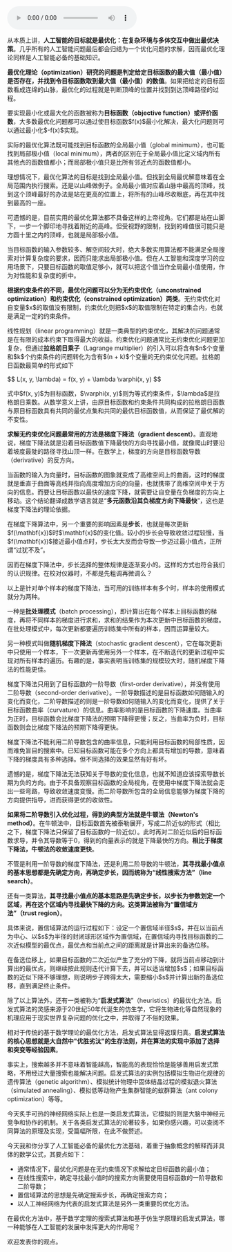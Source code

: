 <audio title="04 数学基础 _ 不畏浮云遮望眼：最优化方法" src="https://static001.geekbang.org/resource/audio/f4/4b/f4f55aaf61bc9649cf195a297244324b.mp3" controls="controls"></audio> 
<p>从本质上讲，<strong>人工智能的目标就是最优化：在复杂环境与多体交互中做出最优决策</strong>。几乎所有的人工智能问题最后都会归结为一个优化问题的求解，因而最优化理论同样是人工智能必备的基础知识。</p>
<p><strong>最优化理论（optimization）研究的问题是判定给定目标函数的最大值（最小值）是否存在，并找到令目标函数取到最大值（最小值）的数值</strong>。如果把给定的目标函数看成连绵的山脉，最优化的过程就是判断顶峰的位置并找到到达顶峰路径的过程。</p>
<p>要实现最小化或最大化的函数被称为<strong>目标函数（objective function）或评价函数</strong>，大多数最优化问题都可以通过使目标函数$f(x)$最小化解决，最大化问题则可以通过最小化$-f(x)$实现。</p>
<p>实际的最优化算法既可能找到目标函数的全局最小值（global minimum），也可能找到局部极小值（local minimum），两者的区别在于全局最小值比定义域内所有其他点的函数值都小；而局部极小值只是比所有邻近点的函数值都小。</p>
<p>理想情况下，最优化算法的目标是找到全局最小值。但找到全局最优解意味着在全局范围内执行搜索。还是以山峰做例子。全局最小值对应着山脉中最高的顶峰，找到这个顶峰最好的办法是站在更高的位置上，将所有的山峰尽收眼底，再在其中找到最高的一座。</p>
<p>可遗憾的是，目前实用的最优化算法都不具备这样的上帝视角。它们都是站在山脚下，一步一个脚印地寻找着附近的高峰。但受视野的限制，找到的峰值很可能只是方圆十里之内的顶峰，也就是局部极小值。</p>
<p>当目标函数的输入参数较多、解空间较大时，绝大多数实用算法都不能满足全局搜索对计算复杂度的要求，因而只能求出局部极小值。但在人工智能和深度学习的应用场景下，只要目标函数的取值足够小，就可以把这个值当作全局最小值使用，作为对性能和复杂度的折中。</p>
<!-- [[[read_end]]] -->
<p><strong>根据约束条件的不同，最优化问题可以分为无约束优化（unconstrained optimization）和约束优化（constrained optimization）两类</strong>。无约束优化对自变量$x$的取值没有限制，约束优化则把$x$的取值限制在特定的集合内，也就是满足一定的约束条件。</p>
<p>线性规划（linear programming）就是一类典型的约束优化，其解决的问题通常是在有限的成本约束下取得最大的收益。约束优化问题通常比无约束优化问题更加复杂，但通过<strong>拉格朗日乘子</strong>（Lagrange multiplier）的引入可以将含有$n$个变量和$k$个约束条件的问题转化为含有$(n + k)$个变量的无约束优化问题。拉格朗日函数最简单的形式如下</p>
<p>$$  L(x, y, \lambda) = f(x, y) + \lambda \varphi(x, y) $$</p>
<p>式中$f(x, y)$为目标函数，$\varphi(x, y)$则为等式约束条件，$\lambda$是拉格朗日乘数。从数学意义上讲，由原目标函数和约束条件共同构成的拉格朗日函数与原目标函数具有共同的最优点集和共同的最优目标函数值，从而保证了最优解的不变性。</p>
<p><strong>求解无约束优化问题最常用的方法是梯度下降法（gradient descent）</strong>。直观地说，梯度下降法就是沿着目标函数值下降最快的方向寻找最小值，就像爬山时要沿着坡度最陡的路径寻找山顶一样。在数学上，梯度的方向是目标函数导数（derivative）的反方向。</p>
<p>当函数的输入为向量时，目标函数的图象就变成了高维空间上的曲面，这时的梯度就是垂直于曲面等高线并指向高度增加方向的向量，也就携带了高维空间中关于方向的信息。而要让目标函数以最快的速度下降，就需要让自变量在负梯度的方向上移动。这个结论翻译成数学语言就是“<strong>多元函数沿其负梯度方向下降最快</strong>”，这也是梯度下降法的理论依据。</p>
<p>在梯度下降算法中，另一个重要的影响因素是<strong>步长</strong>，也就是每次更新$f(\mathbf{x})$时$\mathbf{x}$的变化值。较小的步长会导致收敛过程较慢，当$f(\mathbf{x})$接近最小值点时，步长太大反而会导致一步迈过最小值点，正所谓“过犹不及”。</p>
<p>因而在梯度下降法中，步长选择的整体规律是逐渐变小的。这样的方式也符合我们的认识规律。在校对仪器时，不都是先粗调再微调么？</p>
<p>以上是针对单个样本的梯度下降法，当可用的训练样本有多个时，样本的使用模式就分为两种。</p>
<p>一种是<strong>批处理模式</strong>（batch processing），即计算出在每个样本上目标函数的梯度，再将不同样本的梯度进行求和，求和的结果作为本次更新中目标函数的梯度。在批处理模式中，每次更新都要遍历训练集中所有的样本，因而运算量较大。</p>
<p>另一种模式叫做<strong>随机梯度下降法</strong>（stochastic gradient descent），它在每次更新中只使用一个样本，下一次更新再使用另外一个样本，在不断迭代的更新过程中实现对所有样本的遍历。有趣的是，事实表明当训练集的规模较大时，随机梯度下降法的性能更佳。</p>
<p>梯度下降法只用到了目标函数的一阶导数（first-order derivative），并没有使用二阶导数（second-order derivative）。一阶导数描述的是目标函数如何随输入的变化而变化，二阶导数描述的则是一阶导数如何随输入的变化而变化，提供了关于目标函数曲率（curvature）的信息。曲率影响的是目标函数的下降速度。当曲率为正时，目标函数会比梯度下降法的预期下降得更慢；反之，当曲率为负时，目标函数则会比梯度下降法的预期下降得更快。</p>
<p>梯度下降法不能利用二阶导数包含的曲率信息，只能利用目标函数的局部性质，因而难免盲目的搜索中。已知目标函数可能在多个方向上都具有增加的导数，意味着下降的梯度具有多种选择。但不同选择的效果显然有好有坏。</p>
<p>遗憾的是，梯度下降法无法获知关于导数的变化信息，也就不知道应该探索导数长期为负的方向。由于不具备观察目标函数的全局视角，在使用中梯度下降法就会走出一些弯路，导致收敛速度变慢。而二阶导数所包含的全局信息能够为梯度下降的方向提供指导，进而获得更优的收敛性。</p>
<p><strong>如果将二阶导数引入优化过程，得到的典型方法就是牛顿法（Newton&#39;s method）</strong>。在牛顿法中，目标函数首先被泰勒展开，写成二阶近似的形式（相比之下，梯度下降法只保留了目标函数的一阶近似）。此时再对二阶近似后的目标函数求导，并令其导数等于0，得到的向量表示的就是下降最快的方向。<strong>相比于梯度下降法，牛顿法的收敛速度更快</strong>。</p>
<p>不管是利用一阶导数的梯度下降法，还是利用二阶导数的牛顿法，<strong>其寻找最小值点的基本思想都是先确定方向，再确定步长，因而统称为“线性搜索方法”（line search）</strong>。</p>
<p>还有一类算法，<strong>其寻找最小值点的基本思路是先确定步长，以步长为参数划定一个区域，再在这个区域内寻找最快下降的方向。这类算法被称为“置信域方法”（trust region）</strong>。</p>
<p>具体来说，置信域算法的运行过程如下：设定一个置信域半径$s$，并在以当前点为中心、以$s$为半径的封闭球形区域作为置信域，在置信域内寻找目标函数的二次近似模型的最优点，最优点和当前点之间的距离就是计算出来的备选位移。</p>
<p>在备选位移上，如果目标函数的二次近似产生了充分的下降，就将当前点移动到计算出的最优点，则继续按此规则迭代计算下去，并可以适当增加$s$；如果目标函数的近似下降不够理想，则说明步子跨得太大，需要缩小$s$并计算出新的备选位移，直到满足终止条件。</p>
<p>除了以上算法外，还有一类被称为“<strong>启发式算法</strong>”（heuristics）的最优化方法。启发式算法的灵感来源于20世纪50年代诞生的仿生学，它将生物进化等自然现象的机理应用于现实世界复杂问题的优化之中，并取得了不俗的效果。</p>
<p>相对于传统的基于数学理论的最优化方法，启发式算法显得返璞归真。<strong>启发式算法的核心思想就是大自然中&quot;优胜劣汰&quot;的生存法则，并在算法的实现中添加了选择和突变等经验因素</strong>。</p>
<p>事实上，搜索越多并不意味着智能越高，智能高的表现恰恰是能够善用启发式策略，不用经过大量搜索也能解决问题。启发式算法的实例包括模拟生物进化规律的遗传算法（genetic algorithm）、模拟统计物理中固体结晶过程的模拟退火算法（simulated annealing）、模拟低等动物产生集群智能的蚁群算法（ant colony optimization）等等。</p>
<p>今天炙手可热的神经网络实际上也是一类启发式算法，它模拟的则是大脑中神经元竞争和协作的机制。关于各类启发式算法的论著较多，如果你感兴趣，可以查阅不同算法的原理及实现，受篇幅所限，在此不做赘述。</p>
<p>今天我和你分享了人工智能必备的最优化方法基础，着重于抽象概念的解释而非具体的数学公式，其要点如下：</p>
<ul>
<li>通常情况下，最优化问题是在无约束情况下求解给定目标函数的最小值；</li>
<li>在线性搜索中，确定寻找最小值时的搜索方向需要使用目标函数的一阶导数和二阶导数；</li>
<li>置信域算法的思想是先确定搜索步长，再确定搜索方向；</li>
<li>以人工神经网络为代表的启发式算法是另外一类重要的优化方法。</li>
</ul>
<p>在最优化方法中，基于数学定理的搜索式算法和基于仿生学原理的启发式算法，哪一种能够在人工智能的发展中发挥更大的作用呢？</p>
<p>欢迎发表你的观点。</p>
<p><img src="https://static001.geekbang.org/resource/image/13/8e/13a4991f9bc5b7c3717f47ea28b4d18e.jpg" alt=""></p>
<p></p>

